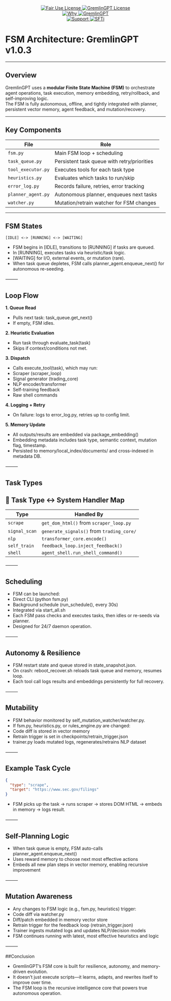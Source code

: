 <link rel="stylesheet" type="text/css" href="docs/custom.css">
<div align="center">
  <a
href="https://github.com/statikfintechllc/AscendAI/blob/master/About Us/LICENSE">
    <img src="https://img.shields.io/badge/FAIR%20USE-black?style=for-the-badge&logo=dragon&logoColor=gold" alt="Fair Use License"/>
  </a>
  <a href="https://github.com/statikfintechllc/AscendAI/blob/master/About Us/LICENSE">
    <img src="https://img.shields.io/badge/GREMLINGPT%20v1.0.3-darkred?style=for-the-badge&logo=dragon&logoColor=gold" alt="GremlinGPT License"/>
  </a>
</div>

<div align="center">
  <a
href="https://github.com/statikfintechllc/AscendAI/blob/master/About Us/WHY_GREMLINGPT.md">
    <img src="https://img.shields.io/badge/Why-black?style=for-the-badge&logo=dragon&logoColor=gold" alt="Why"/>
  </a>
  <a href="https://github.com/statikfintechllc/AscendAI/blob/master/About Us/WHY_GREMLINGPT.md">
    <img src="https://img.shields.io/badge/GremlinGPT-darkred?style=for-the-badge&logo=dragon&logoColor=gold" alt="GremlinGPT"/>
  </a>
</div>

  <div align="center">
  <a href="https://ko-fi.com/statikfintech_llc">
    <img src="https://img.shields.io/badge/Support-black?style=for-the-badge&logo=dragon&logoColor=gold" alt="Support"/>
  </a>
  <a href="https://patreon.com/StatikFinTech_LLC?utm_medium=unknown&utm_source=join_link&utm_campaign=creatorshare_creator&utm_content=copyLink">
    <img src="https://img.shields.io/badge/SFTi-darkred?style=for-the-badge&logo=dragon&logoColor=gold" alt="SFTi"/>
  </a>
</div>

# FSM Architecture: GremlinGPT v1.0.3

---

## Overview

GremlinGPT uses a **modular Finite State Machine (FSM)** to orchestrate agent operations, task execution, memory embedding, retry/rollback, and self-improving logic.  
The FSM is fully autonomous, offline, and tightly integrated with planner, persistent vector memory, agent feedback, and mutation/recovery.

---

## Key Components

| File                               | Role                                         |
|-------------------------------------|----------------------------------------------|
| `fsm.py`                           | Main FSM loop + scheduling                   |
| `task_queue.py`                    | Persistent task queue with retry/priorities  |
| `tool_executor.py`                 | Executes tools for each task type            |
| `heuristics.py`                    | Evaluates which tasks to run/skip            |
| `error_log.py`                     | Records failure, retries, error tracking     |
| `planner_agent.py`                 | Autonomous planner, enqueues next tasks      |
| `watcher.py`                       | Mutation/retrain watcher for FSM changes     |

---

## FSM States

```text
[IDLE] <-> [RUNNING] <-> [WAITING]
```

- FSM begins in [IDLE], transitions to [RUNNING] if tasks are queued.
- In [RUNNING], executes tasks via heuristic/task logic.
- [WAITING] for I/O, external events, or mutation (rare).
- When task queue depletes, FSM calls planner_agent.enqueue_next() for autonomous re-seeding.

⸻

## Loop Flow

**1. Queue Read**
- Pulls next task: task_queue.get_next()
- If empty, FSM idles.

**2. Heuristic Evaluation**
- Run task through evaluate_task(task)
- Skips if context/conditions not met.

**3. Dispatch**
- Calls execute_tool(task), which may run:
- Scraper (scraper_loop)
- Signal generator (trading_core)
- NLP encoder/transformer
- Self-training feedback
- Raw shell commands

**4. Logging + Retry**
- On failure: logs to error_log.py, retries up to config limit.
 
**5. Memory Update**
- All outputs/results are embedded via package_embedding()
- Embedding metadata includes task type, semantic context, mutation flag, timestamp.
- Persisted to memory/local_index/documents/ and cross-indexed in metadata DB.

⸻

## Task Types

## 🧠 Task Type ↔️ System Handler Map

| **Type**       | **Handled By**                                     |
|----------------|----------------------------------------------------|
| `scrape`       | `get_dom_html()` from `scraper_loop.py`            |
| `signal_scan`  | `generate_signals()` from `trading_core/`          |
| `nlp`          | `transformer_core.encode()`                        |
| `self_train`   | `feedback_loop.inject_feedback()`                  |
| `shell`        | `agent_shell.run_shell_command()`                  |

⸻

## Scheduling

- FSM can be launched:
- Direct CLI (python fsm.py)
- Background schedule (run_schedule(), every 30s)
- Integrated via start_all.sh
- Each FSM pass checks and executes tasks, then idles or re-seeds via planner.
- Designed for 24/7 daemon operation.

⸻

## Autonomy & Resilience

- FSM restart state and queue stored in state_snapshot.json.
- On crash: reboot_recover.sh reloads task queue and memory, resumes loop.
- Each tool call logs results and embeddings persistently for full recovery.

⸻

## Mutability

- FSM behavior monitored by self_mutation_watcher/watcher.py.
- If fsm.py, heuristics.py, or rules_engine.py are changed:
- Code diff is stored in vector memory
- Retrain trigger is set in checkpoints/retrain_trigger.json
- trainer.py loads mutated logs, regenerates/retrains NLP dataset

⸻

## Example Task Cycle

```json
{
  "type": "scrape",
  "target": "https://www.sec.gov/filings"
}
```

- FSM picks up the task → runs scraper → stores DOM HTML → embeds in memory → logs result.

⸻

## Self-Planning Logic

- When task queue is empty, FSM auto-calls planner_agent.enqueue_next()
- Uses reward memory to choose next most effective actions
- Embeds all new plan steps in vector memory, enabling recursive improvement

⸻

## Mutation Awareness

- Any changes to FSM logic (e.g., fsm.py, heuristics) trigger:
- Code diff via watcher.py
- Diff/patch embedded in memory vector store
- Retrain trigger for the feedback loop (retrain_trigger.json)
- Trainer ingests mutated logs and updates NLP/decision models
- FSM continues running with latest, most effective heuristics and logic

⸻

##Conclusion

- GremlinGPT’s FSM core is built for resilience, autonomy, and memory-driven evolution.
- It doesn’t just execute scripts—it learns, adapts, and rewrites itself to improve over time.
- The FSM loop is the recursive intelligence core that powers true autonomous operation.






